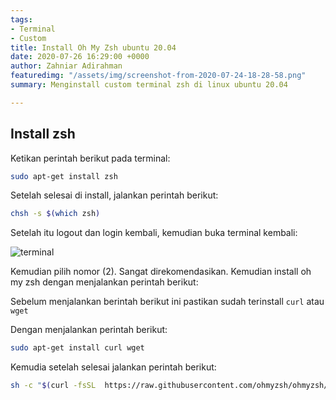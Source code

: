 ```yaml
---
tags:
- Terminal
- Custom
title: Install Oh My Zsh ubuntu 20.04
date: 2020-07-26 16:29:00 +0000
author: Zahniar Adirahman
featuredimg: "/assets/img/screenshot-from-2020-07-24-18-28-58.png"
summary: Menginstall custom terminal zsh di linux ubuntu 20.04

---
```

## Install zsh
Ketikan perintah berikut pada terminal:

```bash
sudo apt-get install zsh
```

Setelah selesai di install, jalankan perintah berikut:
```bash
chsh -s $(which zsh)
```

Setelah itu logout dan login kembali, kemudian buka terminal kembali:

![terminal](https://i.ibb.co/bF5y83Y/screenshot-from-2020-07-24-18-28-58.png)

Kemudian pilih nomor (2). Sangat direkomendasikan. Kemudian install oh my zsh dengan menjalankan perintah berikut:

Sebelum menjalankan berintah berikut ini pastikan sudah terinstall `curl` atau `wget`

Dengan menjalankan perintah berikut:
```bash
sudo apt-get install curl wget
```

Kemudia setelah selesai jalankan perintah berikut:
```bash
sh -c "$(curl -fsSL  https://raw.githubusercontent.com/ohmyzsh/ohmyzsh/master/tools/install.sh)"
```